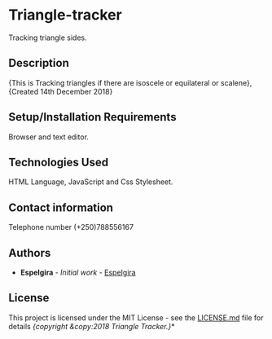 # Triangle-tracker
  
  Tracking triangle sides.

## Description
  
  {This is Tracking triangles if there are isoscele or equilateral or scalene}, {Created 14th December 2018}

## Setup/Installation Requirements
  
  Browser and text editor.

## Technologies Used
  
  HTML Language, JavaScript  and Css Stylesheet.

## Contact information
  Telephone number (+250)788556167

  
## Authors

* **EspeIgira** - *Initial work* - [EspeIgira](https://github.com/EspeIgira/)

## License

This project is licensed under the MIT License - see the [LICENSE.md](LICENSE.md) file for details
*{copyright &copy:2018 Triangle Tracker.}**

